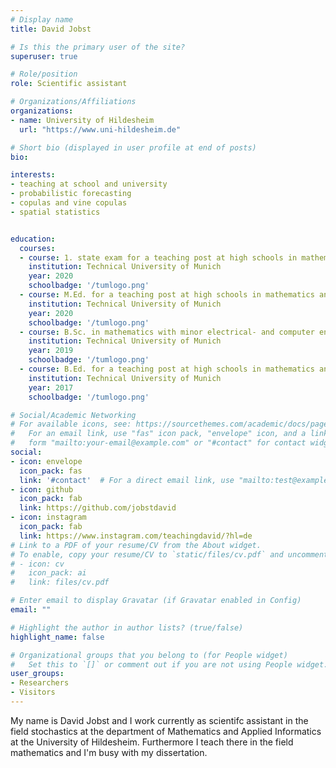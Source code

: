 ```yaml
---
# Display name
title: David Jobst

# Is this the primary user of the site?
superuser: true

# Role/position
role: Scientific assistant

# Organizations/Affiliations
organizations:
- name: University of Hildesheim
  url: "https://www.uni-hildesheim.de"

# Short bio (displayed in user profile at end of posts)
bio:

interests:
- teaching at school and university
- probabilistic forecasting
- copulas and vine copulas
- spatial statistics


education:
  courses:
  - course: 1. state exam for a teaching post at high schools in mathematics and sports
    institution: Technical University of Munich
    year: 2020
    schoolbadge: '/tumlogo.png'
  - course: M.Ed. for a teaching post at high schools in mathematics and sports
    institution: Technical University of Munich
    year: 2020
    schoolbadge: '/tumlogo.png'
  - course: B.Sc. in mathematics with minor electrical- and computer engineering
    institution: Technical University of Munich
    year: 2019
    schoolbadge: '/tumlogo.png'
  - course: B.Ed. for a teaching post at high schools in mathematics and sports
    institution: Technical University of Munich
    year: 2017
    schoolbadge: '/tumlogo.png'

# Social/Academic Networking
# For available icons, see: https://sourcethemes.com/academic/docs/page-builder/#icons
#   For an email link, use "fas" icon pack, "envelope" icon, and a link in the
#   form "mailto:your-email@example.com" or "#contact" for contact widget.
social:
- icon: envelope
  icon_pack: fas
  link: '#contact'  # For a direct email link, use "mailto:test@example.org".
- icon: github
  icon_pack: fab
  link: https://github.com/jobstdavid
- icon: instagram
  icon_pack: fab
  link: https://www.instagram.com/teachingdavid/?hl=de
# Link to a PDF of your resume/CV from the About widget.
# To enable, copy your resume/CV to `static/files/cv.pdf` and uncomment the lines below.
# - icon: cv
#   icon_pack: ai
#   link: files/cv.pdf

# Enter email to display Gravatar (if Gravatar enabled in Config)
email: ""

# Highlight the author in author lists? (true/false)
highlight_name: false

# Organizational groups that you belong to (for People widget)
#   Set this to `[]` or comment out if you are not using People widget.
user_groups:
- Researchers
- Visitors
---
```

My name is David Jobst and I work currently as scientifc assistant in the field stochastics at the department of Mathematics and Applied Informatics at the University of Hildesheim. Furthermore I teach there in the field mathematics and I'm busy with my dissertation.
